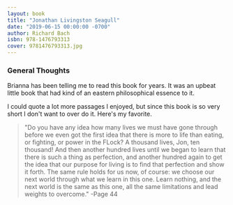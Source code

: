 ```yaml
---
layout: book
title: "Jonathan Livingston Seagull"
date: "2019-06-15 00:00:00 -0700"
author: Richard Bach
isbn: 978-1476793313 
cover: 9781476793313.jpg
---
```


### General Thoughts ###
Brianna has been telling me to read this book for years. It was an upbeat little book that had kind of an eastern philosophical essence to it.  

I could quote a lot more passages I enjoyed, but since this book is so very short I don't want to over do it. Here's my favorite.

> "Do you have any idea how many lives we must have gone through before we even got the first idea that there is more to life than eating, or fighting, or power in the FLock? A thousand lives, Jon, ten thousand! And then another hundred lives until we began to learn that there is such a thing as perfection, and another hundred again to get the idea that our purpose for living is to find that perfection and show it forth. The same rule holds for us now, of course: we choose our next world through what we learn in this one. Learn nothing, and the next world is the same as this one, all the same limitations and lead weights to overcome." -Page 44